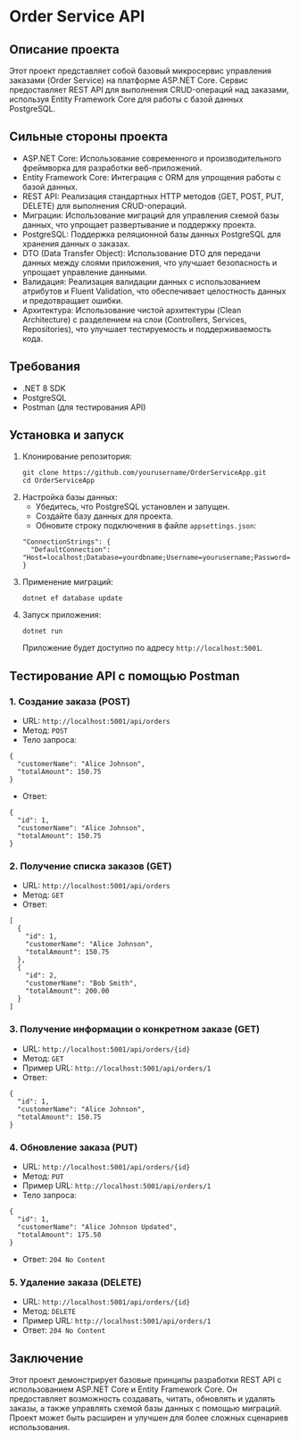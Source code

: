 <!DOCTYPE html>
<html lang="ru">
<head>
    <meta charset="UTF-8">
    <meta name="viewport" content="width=device-width, initial-scale=1.0">
</head>
<body>

<h1>Order Service API</h1>

<h2>Описание проекта</h2>

<p>Этот проект представляет собой базовый микросервис управления заказами (Order Service) на платформе ASP.NET Core. Сервис предоставляет REST API для выполнения CRUD-операций над заказами, используя Entity Framework Core для работы с базой данных PostgreSQL.</p>

<h2>Сильные стороны проекта</h2>

<ul>
    <li><span class="strong">ASP.NET Core</span>: Использование современного и производительного фреймворка для разработки веб-приложений.</li>
    <li><span class="strong">Entity Framework Core</span>: Интеграция с ORM для упрощения работы с базой данных.</li>
    <li><span class="strong">REST API</span>: Реализация стандартных HTTP методов (GET, POST, PUT, DELETE) для выполнения CRUD-операций.</li>
    <li><span class="strong">Миграции</span>: Использование миграций для управления схемой базы данных, что упрощает развертывание и поддержку проекта.</li>
    <li><span class="strong">PostgreSQL</span>: Поддержка реляционной базы данных PostgreSQL для хранения данных о заказах.</li>
    <li><span class="strong">DTO (Data Transfer Object)</span>: Использование DTO для передачи данных между слоями приложения, что улучшает безопасность и упрощает управление данными.</li>
    <li><span class="strong">Валидация</span>: Реализация валидации данных с использованием атрибутов и Fluent Validation, что обеспечивает целостность данных и предотвращает ошибки.</li>
    <li><span class="strong">Архитектура</span>: Использование чистой архитектуры (Clean Architecture) с разделением на слои (Controllers, Services, Repositories), что улучшает тестируемость и поддерживаемость кода.</li>
</ul>

<h2>Требования</h2>

<ul>
    <li>.NET 8 SDK</li>
    <li>PostgreSQL</li>
    <li>Postman (для тестирования API)</li>
</ul>

<h2>Установка и запуск</h2>

<ol>
    <li><span class="strong">Клонирование репозитория:</span>
        <pre><code>git clone https://github.com/yourusername/OrderServiceApp.git
cd OrderServiceApp</code></pre>
    </li>
    <li><span class="strong">Настройка базы данных:</span>
        <ul>
            <li>Убедитесь, что PostgreSQL установлен и запущен.</li>
            <li>Создайте базу данных для проекта.</li>
            <li>Обновите строку подключения в файле <code>appsettings.json</code>:</li>
        </ul>
        <pre><code>"ConnectionStrings": {
  "DefaultConnection": "Host=localhost;Database=yourdbname;Username=yourusername;Password=yourpassword"
}</code></pre>
    </li>
    <li><span class="strong">Применение миграций:</span>
        <pre><code>dotnet ef database update</code></pre>
    </li>
    <li><span class="strong">Запуск приложения:</span>
        <pre><code>dotnet run</code></pre>
        Приложение будет доступно по адресу <code>http://localhost:5001</code>.
    </li>
</ol>

<h2>Тестирование API с помощью Postman</h2>

<h3>1. Создание заказа (POST)</h3>

<ul>
    <li><span class="strong">URL</span>: <code>http://localhost:5001/api/orders</code></li>
    <li><span class="strong">Метод</span>: <code>POST</code></li>
    <li><span class="strong">Тело запроса</span>:</li>
</ul>

<pre><code>{
  "customerName": "Alice Johnson",
  "totalAmount": 150.75
}</code></pre>

<ul>
    <li><span class="strong">Ответ</span>:</li>
</ul>

<pre><code>{
  "id": 1,
  "customerName": "Alice Johnson",
  "totalAmount": 150.75
}</code></pre>

<h3>2. Получение списка заказов (GET)</h3>

<ul>
    <li><span class="strong">URL</span>: <code>http://localhost:5001/api/orders</code></li>
    <li><span class="strong">Метод</span>: <code>GET</code></li>
    <li><span class="strong">Ответ</span>:</li>
</ul>

<pre><code>[
  {
    "id": 1,
    "customerName": "Alice Johnson",
    "totalAmount": 150.75
  },
  {
    "id": 2,
    "customerName": "Bob Smith",
    "totalAmount": 200.00
  }
]</code></pre>

<h3>3. Получение информации о конкретном заказе (GET)</h3>

<ul>
    <li><span class="strong">URL</span>: <code>http://localhost:5001/api/orders/{id}</code></li>
    <li><span class="strong">Метод</span>: <code>GET</code></li>
    <li><span class="strong">Пример URL</span>: <code>http://localhost:5001/api/orders/1</code></li>
    <li><span class="strong">Ответ</span>:</li>
</ul>

<pre><code>{
  "id": 1,
  "customerName": "Alice Johnson",
  "totalAmount": 150.75
}</code></pre>

<h3>4. Обновление заказа (PUT)</h3>

<ul>
    <li><span class="strong">URL</span>: <code>http://localhost:5001/api/orders/{id}</code></li>
    <li><span class="strong">Метод</span>: <code>PUT</code></li>
    <li><span class="strong">Пример URL</span>: <code>http://localhost:5001/api/orders/1</code></li>
    <li><span class="strong">Тело запроса</span>:</li>
</ul>

<pre><code>{
  "id": 1,
  "customerName": "Alice Johnson Updated",
  "totalAmount": 175.50
}</code></pre>

<ul>
    <li><span class="strong">Ответ</span>: <code>204 No Content</code></li>
</ul>

<h3>5. Удаление заказа (DELETE)</h3>

<ul>
    <li><span class="strong">URL</span>: <code>http://localhost:5001/api/orders/{id}</code></li>
    <li><span class="strong">Метод</span>: <code>DELETE</code></li>
    <li><span class="strong">Пример URL</span>: <code>http://localhost:5001/api/orders/1</code></li>
    <li><span class="strong">Ответ</span>: <code>204 No Content</code></li>
</ul>

<h2>Заключение</h2>

<p>Этот проект демонстрирует базовые принципы разработки REST API с использованием ASP.NET Core и Entity Framework Core. Он предоставляет возможность создавать, читать, обновлять и удалять заказы, а также управлять схемой базы данных с помощью миграций. Проект может быть расширен и улучшен для более сложных сценариев использования.</p>

</body>
</html>
